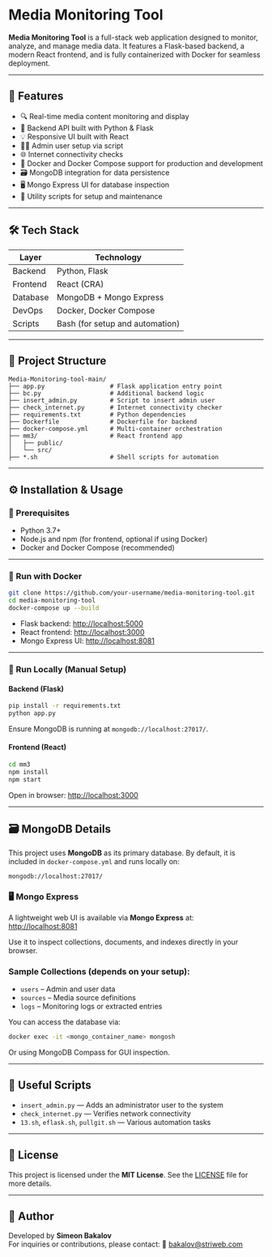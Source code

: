 # Media Monitoring Tool

**Media Monitoring Tool** is a full-stack web application designed to monitor, analyze, and manage media data. It features a Flask-based backend, a modern React frontend, and is fully containerized with Docker for seamless deployment.

---

## 🚀 Features

- 🔍 Real-time media content monitoring and display  
- 🧠 Backend API built with Python & Flask  
- 💡 Responsive UI built with React  
- 👨‍💼 Admin user setup via script  
- 🌐 Internet connectivity checks  
- 🐳 Docker and Docker Compose support for production and development  
- 🗃️ MongoDB integration for data persistence  
- 🖥️ Mongo Express UI for database inspection  
- 🔧 Utility scripts for setup and maintenance

---

## 🛠️ Tech Stack

| Layer     | Technology       |
|-----------|------------------|
| Backend   | Python, Flask    |
| Frontend  | React (CRA)      |
| Database  | MongoDB + Mongo Express |
| DevOps    | Docker, Docker Compose |
| Scripts   | Bash (for setup and automation) |

---

## 📁 Project Structure

```
Media-Monitoring-tool-main/
├── app.py                  # Flask application entry point
├── bc.py                   # Additional backend logic
├── insert_admin.py         # Script to insert admin user
├── check_internet.py       # Internet connectivity checker
├── requirements.txt        # Python dependencies
├── Dockerfile              # Dockerfile for backend
├── docker-compose.yml      # Multi-container orchestration
├── mm3/                    # React frontend app
│   ├── public/
│   └── src/
├── *.sh                    # Shell scripts for automation
```

---

## ⚙️ Installation & Usage

### 🔧 Prerequisites

- Python 3.7+
- Node.js and npm (for frontend, optional if using Docker)
- Docker and Docker Compose (recommended)

---

### 🐳 Run with Docker

```bash
git clone https://github.com/your-username/media-monitoring-tool.git
cd media-monitoring-tool
docker-compose up --build
```

- Flask backend: [http://localhost:5000](http://localhost:5000)  
- React frontend: [http://localhost:3000](http://localhost:3000)  
- Mongo Express UI: [http://localhost:8081](http://localhost:8081)

---

### 🧪 Run Locally (Manual Setup)

#### Backend (Flask)

```bash
pip install -r requirements.txt
python app.py
```

Ensure MongoDB is running at `mongodb://localhost:27017/`.

#### Frontend (React)

```bash
cd mm3
npm install
npm start
```

Open in browser: [http://localhost:3000](http://localhost:3000)

---

## 🗃️ MongoDB Details

This project uses **MongoDB** as its primary database. By default, it is included in `docker-compose.yml` and runs locally on:

```
mongodb://localhost:27017/
```

### 🖥️ Mongo Express

A lightweight web UI is available via **Mongo Express** at:  
[http://localhost:8081](http://localhost:8081)

Use it to inspect collections, documents, and indexes directly in your browser.

### Sample Collections (depends on your setup):

- `users` – Admin and user data
- `sources` – Media source definitions
- `logs` – Monitoring logs or extracted entries

You can access the database via:

```bash
docker exec -it <mongo_container_name> mongosh
```

Or using MongoDB Compass for GUI inspection.

---

## 🧰 Useful Scripts

- `insert_admin.py` — Adds an administrator user to the system  
- `check_internet.py` — Verifies network connectivity  
- `13.sh`, `eflask.sh`, `pullgit.sh` — Various automation tasks

---

## 📄 License

This project is licensed under the **MIT License**. See the [LICENSE](LICENSE) file for more details.

---

## 👤 Author

Developed by **Simeon Bakalov**  
For inquiries or contributions, please contact: 📧 bakalov@striweb.com
